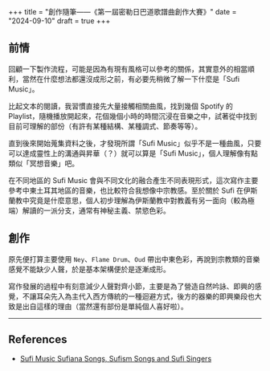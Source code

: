 +++
title = "創作隨筆——《第一屆密勒日巴道歌譜曲創作大賽》"
date = "2024-09-10"
draft = true
+++

## 前情

回顧一下製作流程，可能是因為有現有風格可以參考的關係，其實意外的相當順利，當然在什麼想法都還沒成形之前，有必要先稍微了解一下什麼是「Sufi Music」。

比起文本的閱讀，我習慣直接先大量接觸相關曲風，找到幾個 Spotify 的 Playlist，隨機播放開起來，花個幾個小時的時間沉浸在音樂之中，試著從中找到目前可理解的部份（有許有某種結構、某種調式、節奏等等）。

直到後來開始蒐集資料之後，才發現所謂「Sufi Music」似乎不是一種曲風，只要可以達成靈性上的溝通與昇華（？）就可以算是「Sufi Music」，個人理解像有點類似「冥想音樂」吧。

在不同地區的 Sufi Music 會與不同文化的融合產生不同表現形式，這次寫作主要參考中東土耳其地區的音樂，也比較符合我想像中宗教感。至於關於 Sufi 在伊斯蘭教中究竟是什麼意思，個人初步理解為伊斯蘭教中對教義有另一面向（較為極端）解讀的一派分支，通常有神秘主義、禁慾色彩。

## 創作

原先便打算主要使用 `Ney`、`Flame Drum`、`Oud` 帶出中東色彩，再說到宗教類的音樂感覺不能缺少人聲，於是基本架構便於是逐漸成形。

寫作發展的過程中有刻意減少人聲對齊小節，主要是為了營造自然吟詠、即興的感覺，不讓耳朵先入為主代入西方傳統的一種迴避方式，後方的器樂的即興樂段也大致是出自這樣的理由（當然還有部份是單純個人喜好啦）。

---

## References

- [Sufi Music Sufiana Songs, Sufism Songs and Sufi Singers](https://riyaazqawwali.com/sufi-music/)